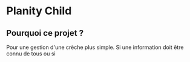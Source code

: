 # Planity Child

## Pourquoi ce projet ?

Pour une gestion d'une crèche plus simple.
Si une information doit être connu de tous ou si 
